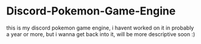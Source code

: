 # Discord-Pokemon-Game-Engine
this is my discord pokemon game engine, i havent worked on it in probably a year or more, but i wanna get back into it, will be more descriptive soon :)
